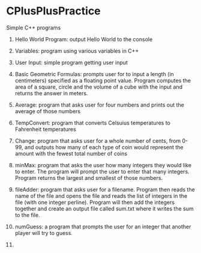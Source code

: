 # CPlusPlusPractice

Simple C++ programs 

1. Hello World Program: output Hello World to the console

2. Variables: program using various variables in C++

3. User Input: simple program getting user input 

4. Basic Geometric Formulas: prompts user for to input a length (in centimeters) specified as a floating point value. Program computes the area of a square, circle and the volume of a cube with the input and returns the answer in meters. 

5.  Average: program that asks user for four numbers and prints out the average of those numbers 

6. TempConvert: program that converts Celsuius temperatures to Fahrenheit temperatures

7. Change: program that asks user for a whole number of cents, from 0-99, and outputs how many of each type of coin would represent the amount with the fewest total number of coins 

8. minMax: program that asks the user how many integers they would like to enter. The program will prompt the user to enter that many integers. Program returns the largest and smallest of those numbers. 

9. fileAdder: program that asks user for a filename. Program then reads the name of the file and opens the file and reads the list of integers in the file (with one integer perline). Program will then add the integers together and create an output file called sum.txt where it writes the sum to the file. 

10. numGuess: a program that prompts the user for an integer that another player will try to guess. 

11. 
